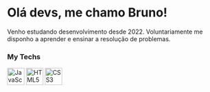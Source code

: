 # Olá devs, me chamo Bruno!
Venho estudando desenvolvimento desde 2022. Voluntariamente me disponho a aprender e ensinar a resolução de problemas.

### My Techs
<img alt="JavaScript" src="https://cdn.jsdelivr.net/gh/devicons/devicon/icons/javascript/javascript-original.svg" width=40 eight=30> <img alt="HTML5" src="https://cdn.jsdelivr.net/gh/devicons/devicon/icons/html5/html5-original.svg" width=40 eight=30> <img alt="CSS3" src="https://cdn.jsdelivr.net/gh/devicons/devicon/icons/css3/css3-original.svg" width=40 eight=30>
